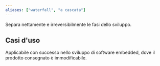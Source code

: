```yaml
---
aliases: ["waterfall", "a cascata"]
---
```


Separa nettamente e irreversibilmente le fasi dello sviluppo.

## Casi d'uso

Applicabile con successo nello sviluppo di software embedded, dove il prodotto consegnato è immodificabile.

